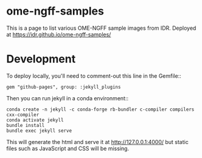 
# ome-ngff-samples

This is a page to list various OME-NGFF sample images from IDR. Deployed at https://idr.github.io/ome-ngff-samples/

# Development

To deploy locally, you'll need to comment-out this line in the Gemfile::

    gem "github-pages", group: :jekyll_plugins

Then you can run jekyll in a conda environment::

    conda create -n jekyll -c conda-forge rb-bundler c-compiler compilers cxx-compiler
    conda activate jekyll
    bundle install
    bundle exec jekyll serve

This will generate the html and serve it at http://127.0.0.1:4000/ but static files
such as JavaScript and CSS will be missing.

